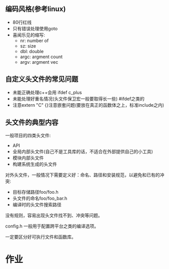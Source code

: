 ## 编码风格(参考linux)
- 80行红线
- 只有错误处理使用goto
- 喜闻乐见的缩写:
    - nr: number of
    - sz: size
    - dbl: double
    - argc: argment count
    - argv: argment vec

## 自定义头文件的常见问题
- 未能正确处理c++会用 ifdef c_plus
- 未能处理好重名情况(头文件保卫宏一般要取得长一些) #ifdef之类的
- 注意extern "C" {}注意嵌套问题(要放在真正的函数体之上，标准include之内)

## 头文件的典型内容
一般项目的四类头文件:
- API
- 全局内部头文件(自己不是工具库的话，不适合在外部提供自己的小工具)
- 模块内部头文件
- 构建系统生成的头文件

对外头文件，一般情况下需要定义好：命名、路径和安装规范，以避免和已有的冲突:
- 目标存储路径foo/foo.h
- 头文件的命名foo/foo_bar.h
- 编译时的头文件搜索路径

没有规则，容易出现头文件找不到、冲突等问题。

config.h 一般用于配置跨平台之类的编译选项。

一定要区分好可执行文件和函数库。

# 作业
